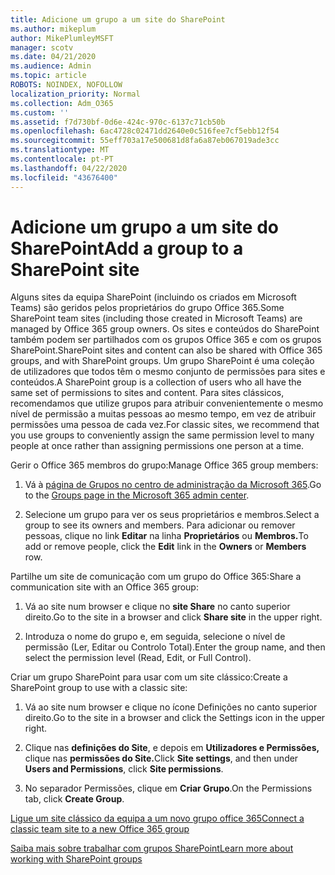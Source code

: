 ```yaml
---
title: Adicione um grupo a um site do SharePoint
ms.author: mikeplum
author: MikePlumleyMSFT
manager: scotv
ms.date: 04/21/2020
ms.audience: Admin
ms.topic: article
ROBOTS: NOINDEX, NOFOLLOW
localization_priority: Normal
ms.collection: Adm_O365
ms.custom: ''
ms.assetid: f7d730bf-0d6e-424c-970c-6137c71cb50b
ms.openlocfilehash: 6ac4728c02471dd2640e0c516fee7cf5ebb12f54
ms.sourcegitcommit: 55eff703a17e500681d8fa6a87eb067019ade3cc
ms.translationtype: MT
ms.contentlocale: pt-PT
ms.lasthandoff: 04/22/2020
ms.locfileid: "43676400"
---
```

# <a name="add-a-group-to-a-sharepoint-site"></a><span data-ttu-id="07504-102">Adicione um grupo a um site do SharePoint</span><span class="sxs-lookup"><span data-stu-id="07504-102">Add a group to a SharePoint site</span></span>

<span data-ttu-id="07504-103">Alguns sites da equipa SharePoint (incluindo os criados em Microsoft Teams) são geridos pelos proprietários do grupo Office 365.</span><span class="sxs-lookup"><span data-stu-id="07504-103">Some SharePoint team sites (including those created in Microsoft Teams) are managed by Office 365 group owners.</span></span> <span data-ttu-id="07504-104">Os sites e conteúdos do SharePoint também podem ser partilhados com os grupos Office 365 e com os grupos SharePoint.</span><span class="sxs-lookup"><span data-stu-id="07504-104">SharePoint sites and content can also be shared with Office 365 groups, and with SharePoint groups.</span></span> <span data-ttu-id="07504-105">Um grupo SharePoint é uma coleção de utilizadores que todos têm o mesmo conjunto de permissões para sites e conteúdos.</span><span class="sxs-lookup"><span data-stu-id="07504-105">A SharePoint group is a collection of users who all have the same set of permissions to sites and content.</span></span> <span data-ttu-id="07504-106">Para sites clássicos, recomendamos que utilize grupos para atribuir convenientemente o mesmo nível de permissão a muitas pessoas ao mesmo tempo, em vez de atribuir permissões uma pessoa de cada vez.</span><span class="sxs-lookup"><span data-stu-id="07504-106">For classic sites, we recommend that you use groups to conveniently assign the same permission level to many people at once rather than assigning permissions one person at a time.</span></span>
  
<span data-ttu-id="07504-107">Gerir o Office 365 membros do grupo:</span><span class="sxs-lookup"><span data-stu-id="07504-107">Manage Office 365 group members:</span></span>
  
1. <span data-ttu-id="07504-108">Vá à [página de Grupos no centro de administração da Microsoft 365](https://portal.office.com/adminportal/home#/groups).</span><span class="sxs-lookup"><span data-stu-id="07504-108">Go to the [Groups page in the Microsoft 365 admin center](https://portal.office.com/adminportal/home#/groups).</span></span>
    
2. <span data-ttu-id="07504-109">Selecione um grupo para ver os seus proprietários e membros.</span><span class="sxs-lookup"><span data-stu-id="07504-109">Select a group to see its owners and members.</span></span> <span data-ttu-id="07504-110">Para adicionar ou remover pessoas, clique no link **Editar** na linha **Proprietários** ou **Membros.**</span><span class="sxs-lookup"><span data-stu-id="07504-110">To add or remove people, click the **Edit** link in the **Owners** or **Members** row.</span></span> 
    
<span data-ttu-id="07504-111">Partilhe um site de comunicação com um grupo do Office 365:</span><span class="sxs-lookup"><span data-stu-id="07504-111">Share a communication site with an Office 365 group:</span></span>
  
1. <span data-ttu-id="07504-112">Vá ao site num browser e clique no **site Share** no canto superior direito.</span><span class="sxs-lookup"><span data-stu-id="07504-112">Go to the site in a browser and click **Share site** in the upper right.</span></span> 
    
2. <span data-ttu-id="07504-113">Introduza o nome do grupo e, em seguida, selecione o nível de permissão (Ler, Editar ou Controlo Total).</span><span class="sxs-lookup"><span data-stu-id="07504-113">Enter the group name, and then select the permission level (Read, Edit, or Full Control).</span></span>
    
<span data-ttu-id="07504-114">Criar um grupo SharePoint para usar com um site clássico:</span><span class="sxs-lookup"><span data-stu-id="07504-114">Create a SharePoint group to use with a classic site:</span></span>
  
1. <span data-ttu-id="07504-115">Vá ao site num browser e clique no ícone Definições no canto superior direito.</span><span class="sxs-lookup"><span data-stu-id="07504-115">Go to the site in a browser and click the Settings icon in the upper right.</span></span>
    
2. <span data-ttu-id="07504-116">Clique nas **definições do Site**, e depois em **Utilizadores e Permissões,** clique nas **permissões do Site.**</span><span class="sxs-lookup"><span data-stu-id="07504-116">Click **Site settings**, and then under **Users and Permissions**, click **Site permissions**.</span></span>
    
3. <span data-ttu-id="07504-117">No separador Permissões, clique em **Criar Grupo**.</span><span class="sxs-lookup"><span data-stu-id="07504-117">On the Permissions tab, click **Create Group**.</span></span>
    
[<span data-ttu-id="07504-118">Ligue um site clássico da equipa a um novo grupo office 365</span><span class="sxs-lookup"><span data-stu-id="07504-118">Connect a classic team site to a new Office 365 group</span></span>](https://go.microsoft.com/fwlink/?linkid=2008654)
  
[<span data-ttu-id="07504-119">Saiba mais sobre trabalhar com grupos SharePoint</span><span class="sxs-lookup"><span data-stu-id="07504-119">Learn more about working with SharePoint groups</span></span>](https://go.microsoft.com/fwlink/?linkid=874658)
  

